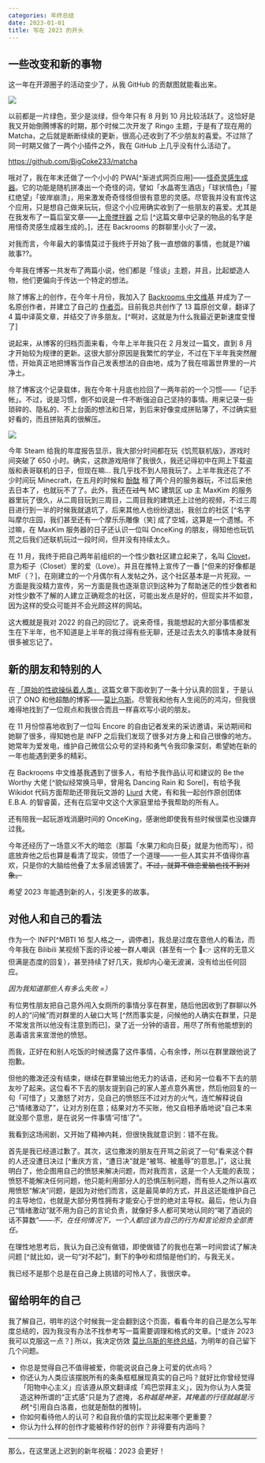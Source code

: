 ```yaml
---
categories: 年终总结
date: 2023-01-01
title: 写在 2023 的开头
---
```


## 一些改变和新的事物

这一年在开源圈子的活动变少了，从我 GitHub 的贡献图就能看出来。

![](http://imgurl.diadi.cn/imgs/2023/01/3e9bd6cc95fbdc56.png)

以前都是一片绿色，至少是淡绿，但今年只有 8 月到 10 月比较活跃了。这恰好是我又开始倒腾博客的时期，那个时候二次开发了 Ringo 主题，于是有了现在用的 Matcha，之后就是断断续续的更新，很高心还收到了不少朋友的喜爱。不过除了同一时期又做了一两个小插件之外，我在 GitHub 上几乎没有什么活动了。

https://github.com/BigCoke233/matcha

哦对了，我在年末还做了一个小小的 PWA[^渐进式网页应用]——[怪奇灵感生成器](https://bi.guhub.cn/)。它的功能是随机拼凑出一个奇怪的词，譬如「水晶寄生酒店」「球状情色」「猩红绝望」「彼岸崩溃」，用来激发奇奇怪怪但很有意思的灵感。尽管我并没有宣传这个应用，只是想自己做来玩玩，但这个小应用确实收到了一些朋友的喜爱。尤其是在我发布了一篇后室文章——[上帝搅拌器](https://backrooms-wiki-cn.wikidot.com/object-c-86) 之后 [^这篇文章中记录的物品的名字是用怪奇灵感生成器生成的。]，还在 Backrooms 的群聊里小火了一波。

对我而言，今年最大的事情莫过于我终于开始了我一直想做的事情，也就是??编故事??。

今年我在博客一共发布了两篇小说，他们都是「怪谈」主题，并且，比起塑造人物，他们更偏向于传达一个特定的想法。

除了博客上的创作，在今年十月份，我加入了 [Backrooms 中文维基](http://backrooms-wiki-cn.wikidot.com/) 并成为了一名原创作者，并建立了自己的 [作者页](http://backrooms-wiki-cn.wikidot.com/eltrac)。目前我总共创作了 13 篇原创文章，翻译了 4 篇中译英文章，并结交了许多朋友。[^啊对，这就是为什么我最近更新速度变慢了]

说起来，从博客的归档页面来看，今年上半年我只在 2 月发过一篇文，直到 8 月才开始较为规律的更新。这很大部分原因是我繁忙的学业，不过在下半年我突然醒悟，开始真正地把博客当作自己发表想法的自由地，成为了我在喧嚣世界里的一片净土。

除了博客这个记录载体，我在今年十月底也捡回了一两年前的一个习惯——「记手帐」。不过，说是习惯，倒不如说是一件不断强迫自己坚持的事情。用来记录一些琐碎的、隐私的、不上台面的想法和日常，到后来好像变成拼贴簿了，不过确实挺好看的，而且拼贴真的很解压。

![](http://imgurl.diadi.cn/imgs/2023/01/4bfcfef1770ef138.jpg)

今年 Steam 给我的年度报告显示，我大部分时间都在玩《饥荒联机版》，游戏时间突破了 650 小时。确实，这款游戏陪伴了我很久，我还记得初中在网上下载盗版和表哥联机的日子，但现在嘛… 我几乎找不到人陪我玩了。上半年我还花了不少时间玩 Minecraft，在五月的时候和 [酚酞](https://phenol-phthalein.info/) 租了两个月的服务器玩，不过后来他去日本了，也就玩不了了。此外，我还在~~过气~~ MC 建筑区 up 主 MaxKim 的服务器里玩了很久，从二周目玩到三周目，二周目我的建筑还上过他的视频，不过三周目进行到一半的时候我就退坑了，后来其他人也纷纷退出，我创立的社区 [^名字叫摩尔庄园，我们甚至还有一个摩乐乐雕像（笑] 成了空城，这算是一个遗憾。不过嘛，在 MaxKim 服务器的日子还认识一位叫 OnceKing 的朋友，得知他也玩饥荒之后我们还联机玩过一段时间，但并没有持续太久。

在 11 月，我终于把自己两年前组织的一个性少数社区建立起来了，名叫 [Clovet](https://www.clovet.org/)，意为柜子（Closet）里的爱（Love）。并且在推特上宣传了一番 [^但来的好像都是 MtF（？]，在刚建立的一个月偶尔有人发帖之外，这个社区基本是一片死寂。一方面是我没精力宣传，另一方面是我也逐渐意识到这种为了帮助迷茫的性少数者和对性少数不了解的人建立正确观念的社区，可能出发点是好的，但现实并不如意，因为这样的受众可能并不会光顾这样的网站。

这大概就是我对 2022 的自己的回忆了。说来奇怪，我能想起的大部分事情都发生在下半年，也不知道是上半年的我过得有些无聊，还是过去太久的事情本身就有很多被忘记了。

## 新的朋友和特别的人

在 [「原始的性欲操纵着人类」](https://blog.guhub.cn/on-everything/masculinity-is-all-about-sex.html) 这篇文章下面收到了一条十分认真的回复，于是认识了 ONO 和他超酷的博客——[莫比乌斯](https://onojyun.com/)。尽管我和他有人生阅历的鸿沟，但我很难得地找到了一位观点和我很合而且一样喜欢写小说的朋友。

在 11 月份惊喜地收到了一位叫 Encore 的自由记者发来的采访邀请，采访期间和她聊了很多，得知她也是 INFP 之后我们发现了很多对方身上和自己很像的地方。她常年为爱发电，维护自己微信公众号的坚持和勇气令我印象深刻，希望她在新的一年也能遇到更多的精彩。

在 Backrooms 中文维基我遇到了很多人，有给予我作品认可和建议的 Be the Worthy 大佬 [^貌似经常换马甲，曾用名 Dancing Rain 和 Sorel]，有给予我 Wikidot 代码方面帮助还带我玩文游的 [Liurd](https://liurdrooms.wikidot.com/) 大佬，有和我一起创作原创团体 E.B.A. 的智睿菌，还有在后室中文这个大家庭里给予我帮助的所有人。

还有陪我一起玩游戏消磨时间的 OnceKing，感谢他即使我有些时候很菜也没嫌弃过我。

今年还经历了一场意义不大的暗恋（那篇「水果刀和向日葵」就是为他而写），彻底放弃他之后也算是看清了现实，领悟了一个道理——一些人其实并不值得你喜欢，只是你的大脑给他叠了太多层滤镜罢了。~~不过，就算不做恋爱脑也找不到对象。~~

希望 2023 年能遇到新的人，引发更多的故事。

## 对他人和自己的看法

作为一个 INFP[^MBTI 16 型人格之一，调停者]，我总是过度在意他人的看法，而今年我在 Bilibili 某视频下面的评论被一群人嘲讽（甚至有一个 🤣👉 这样的无意义但满是态度的回复），甚至持续了好几天，我却内心毫无波澜，没有给出任何回应。

*因为我知道那些人有多么失败 =）*

有位男性朋友把自己意外闯入女厕所的事情分享在群里，随后他因收到了群聊以外的人的“问候”而对群里的人破口大骂 [^然而事实是，问候他的人确实在群里，只是不常发言所以他没有注意到而已]，录了近一分钟的语音，用尽了所有他能想到的恶毒语言来宣泄他的愤怒。

而我，正好在和别人吃饭的时候透露了这件事情，心有余悸，所以在群里跟他说了抱歉。

但他的撒泼还没有结束，继续在群里输出他无力的话语，还和另一位看不下去的朋友吵了起来。这位看不下去的朋友提到自己的家人差点意外离世，然后他回复的一句「可惜了」又激怒了对方，见自己的愤怒压不过对方的火气，连忙解释说自己“情绪激动了”，让对方别在意；结果对方不买账，他又自相矛盾地说“自己本来就没那个意思，是在说另一件事情‘可惜’了”。

我看到这场闹剧，又开始了精神内耗，但很快我就意识到：错不在我。

首先是我已经道过歉了。其次，这位撒泼的朋友在开骂之前说了一句“看来这个群的人还没遭日决过 [^重庆方言，“遭日决”就是“被骂、被羞辱”的意思。]”，这让我明白了，他企图用自己的愤怒来解决问题，而对我而言，这是一个人无能的表现；愤怒不能解决任何问题，他只能利用部分人的恐惧压制问题，而有些人之所以喜欢用愤怒“解决”问题，是因为对他们而言，这是最简单的方式，并且这还能维护自己的主导地位，也就是大部分男性拥有才能安心于世的绝对主导权。最后，他认为自己“情绪激动”就不用为自己的言论负责，就像好多人都可笑地认同的“喝了酒说的话不算数”——*不，在任何情况下，一个人都应该为自己的行为和言论担负全部责任。*

在理性地思考后，我认为自己没有做错，即使做错了的我也在第一时间尝试了解决问题 [^就比如，说一句“对不起”]，剩下的争吵和烦恼是他们的，与我无关。

我已经不是那个总是在自己身上挑错的可怜人了，我很庆幸。

## 留给明年的自己

我了解自己，明年的这个时候我一定会翻到这个页面，看看今年的自己是怎么写年度总结的，因为我没有办法不找参考写一篇需要调理和格式的文章。[^或许 2023 我可以克服这一点？] 所以，我决定仿效 [莫比乌斯的年终总结](https://onojyun.com/2022/12/25/%e5%86%99%e5%9c%a82023%e5%b9%b4%e6%96%b0%e5%b9%b4%e4%b9%8b%e5%89%8d/)，为明年的自己留下几个问题。

- 你总是觉得自己不值得被爱，你能说说自己身上可爱的优点吗？
- 你还认为人类应该摆脱所有的条条框框展现真实的自己吗？就好比你曾经觉得「阳物中心主义」应该遵从原文翻译成「鸡巴崇拜主义」，因为你认为人类营造这种所谓的“正式感”只是为了遮掩，*名称越是神圣，其掩盖的行径就越是污秽*[^引用自白洛嘉，也就是酚酞的推特]。
- 你如何看待他人的认可？和自我价值的实现比起来哪个更重要？
- 你认为什么样的创作才能被称作好的创作？非得要有内涵吗？

------

那么，在这里送上迟到的新年祝福：2023 会更好！
